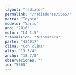 ```yaml
---
layout: "radiador"
permalink: "/radiadores/5665/"
marca: "Toyota"
modelo: "Yaris"
ano: "2016"
motor: "L4 1.5"
transmision: "Automática"
parte: "434017"
clima: "Con clima"
alto: "13 3/4"
ancho: "18 7/8"
observaciones: ""
id: "5665"
---
```


